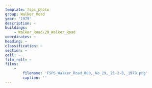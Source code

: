 ```yaml
---
template: fsps_photo
group: Walker_Road
year: '1979'
description: ~
buildings:
    - Walker_Road/29_Walker_Road
coordinates: ~
heading: ~
classification: ~
section: ~
cell: ~
film_roll: ~
files:
    -
        filename: 'FSPS_Walker_Road_009,_No_29,_21-2-B,_1979.png'
        caption: ''
---
```


